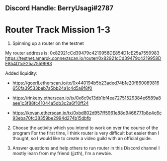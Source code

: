 ## Discord Handle: BerryUsagi#2787

# Router Track Mission 1-3


1. Spinning up a router on the testnet

My router address is: 0x82921cCd39479c4219958DE854D1cE25a7559983 
                      https://testnet.amarok.connextscan.io/router/0x82921cCd39479c4219958DE854D1cE25a7559983

Added liquidity: 
   - https://goerli.etherscan.io/tx/0x440194b5b23aded74b1e20f860089816650fa39533beb7a5bb24a1c4d5a8f8f0

   - https://rinkeby.etherscan.io/tx/0x6c9e13db1bf4ea72751529384e6589a8aee1c3f88fc41044a5db3c2a6f10ff24 
                  
   - https://kovan.etherscan.io/tx/0xbd802d957ff5961e88d9466771b8e4c6c93eba70fc38359be2994d274b15dbfb





2. Choose the activity which you intend to work on over the course of the program
   For the first time, I think router is very difficult but easier than I thought, so I would like to create a video guild with an official guide.
   
   

3. Answer questions and help others to run router in this Discord channel
    I mostly learn from my friend (jjzth), I'm a newbie.